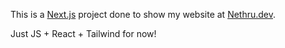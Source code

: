 This is a [Next.js](https://nextjs.org/) project done to show my website at [Nethru.dev](https://nethru.dev/).

Just JS + React + Tailwind for now!
